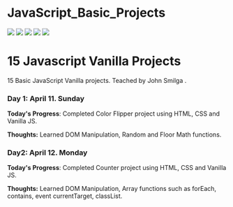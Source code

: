 # JavaScript_Basic_Projects

<!-- Adding Badges -->

![](https://img.shields.io/github/issues/Prasathdv/100daysofcode_Python?style=flat&logo=appveyor)
![](https://img.shields.io/github/forks/Prasathdv/100daysofcode_Python?style=flat&logo=appveyor)
![](https://img.shields.io/github/stars/Prasathdv/100daysofcode_Python?style=flat&logo=appveyor)
![](https://img.shields.io/github/license/Prasathdv/100daysofcode_Python?style=flat&logo=appveyor)
![](https://img.shields.io/twitter/url?url=https%3A%2F%2Fgithub.com%2FPrasathdv%2F100daysofcode_Python?style=flat&logo=appveyor)

# 15 Javascript Vanilla Projects

15 Basic JavaScript Vanilla projects. Teached by John Smilga [](https://www.johnsmilga.com/projects/).

### Day 1: April 11. Sunday

**Today's Progress**: Completed Color Flipper project using HTML, CSS and Vanilla JS.

**Thoughts:** Learned DOM Manipulation, Random and Floor Math functions.

### Day2: April 12. Monday

**Today's Progress**: Completed Counter project using HTML, CSS and Vanilla JS.

**Thoughts:** Learned DOM Manipulation, Array functions such as forEach, contains, event currentTarget, classList.
